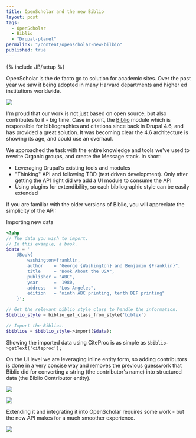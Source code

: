 ```yaml
---
title: OpenScholar and the new Biblio
layout: post
tags:
  - OpenScholar
  - Biblio
  - "Drupal-planet"
permalink: "/content/openscholar-new-bilbio"
published: true
---
```

{% include JB/setup %}

OpenScholar is the de facto go to solution for academic sites. Over the past year we saw it being adopted in many Harvard departments and higher ed institutions worldwide.

![]({{BASE_PATH}}/assets/images/posts/os-biblio/6.jpg)

I'm proud that our work is not just based on open source, but also contributes to it - big time. Case in point, the [Biblio](https://github.com/Gizra/biblio) module which is responsible for bibliographies and citations since back in Drupal 4.6, and has provided a great solution. It was becoming clear the 4.6 architecture is showing its age, and could use an overhaul.

<!-- more -->

We approached the task with the entire knowledge and tools we've used to rewrite Organic groups, and create the Message stack. In short:

* Leveraging Drupal's existing tools and modules
* "Thinking" API and following TDD (test driven development). Only after getting the API right did we add a UI module to consume the API
* Using plugins for extendibility, so each bibliographic style can be easily extended

If you are familiar with the older versions of Biblio, you will appreciate the simplicity of the API:

Importing new data

```php
<?php
// The data you wish to import.
// In this example, a book.
$data = '
	@Book{
    	washington+franklin,
  		author    = "George {Washington} and Benjamin {Franklin}",
	  	title     = "Book About the USA",
	  	publisher = "ABC",
		year      =  1980,
		address   = "Los Angeles",
  		edition   = "ninth ABC printing, tenth DEF printing"
	}';

// Get the relevant biblio style class to handle the information.
$biblio_style = biblio_get_class_from_style('bibtex')

// Import the Biblios.
$biblios = $biblio_style->import($data);
```

Showing the imported data using CiteProc is as simple as ``$biblio->getText('citeproc');``

On the UI level we are leveraging inline entity form, so adding contributors is done in a very concise way and removes the previous guesswork that Biblio did for converting a string (the contributor's name) into structured data (the Biblio Contributor entity).

![]({{BASE_PATH}}/assets/images/posts/os-biblio/7.jpg)

![]({{BASE_PATH}}/assets/images/posts/os-biblio/8.jpg)

Extending it and integrating it into OpenScholar requires some work - but the new API makes for a much smoother experience.

![]({{BASE_PATH}}/assets/images/posts/os-biblio/9.jpg)
